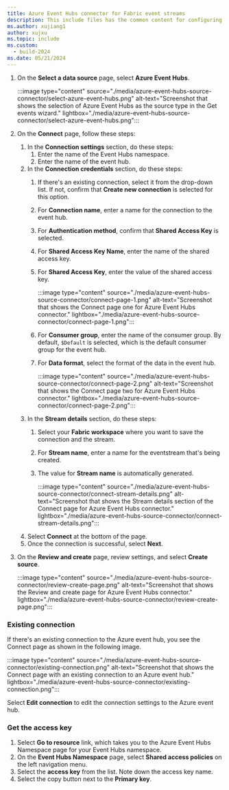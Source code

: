```yaml
---
title: Azure Event Hubs connector for Fabric event streams
description: This include files has the common content for configuring an Azure Event Hubs connector for Fabric event streams and Real-Time hub. 
ms.author: xujiang1
author: xujxu 
ms.topic: include
ms.custom:
  - build-2024
ms.date: 05/21/2024
---
```


1. On the **Select a data source** page, select **Azure Event Hubs**. 

    :::image type="content" source="./media/azure-event-hubs-source-connector/select-azure-event-hubs.png" alt-text="Screenshot that shows the selection of Azure Event Hubs as the source type in the Get events wizard." lightbox="./media/azure-event-hubs-source-connector/select-azure-event-hubs.png":::
1. On the **Connect** page, follow these steps:
    1. In the **Connection settings** section, do these steps:
        1. Enter the name of the Event Hubs namespace.
        1. Enter the name of the event hub.
    1. In the **Connection credentials** section, do these steps:
        1. If there's an existing connection, select it from the drop-down list. If not, confirm that **Create new connection** is selected for this option.
        1. For **Connection name**, enter a name for the connection to the event hub.
        1. For **Authentication method**, confirm that **Shared Access Key** is selected.
        1. For **Shared Access Key Name**, enter the name of the shared access key. 
        1. For **Shared Access Key**, enter the value of the shared access key.
            
            :::image type="content" source="./media/azure-event-hubs-source-connector/connect-page-1.png" alt-text="Screenshot that shows the Connect page one for Azure Event Hubs connector." lightbox="./media/azure-event-hubs-source-connector/connect-page-1.png":::
        1. For **Consumer group**, enter the name of the consumer group. By default, `$Default` is selected, which is the default consumer group for the event hub. 
        1. For **Data format**, select the format of the data in the event hub. 
        
            :::image type="content" source="./media/azure-event-hubs-source-connector/connect-page-2.png" alt-text="Screenshot that shows the Connect page two for Azure Event Hubs connector." lightbox="./media/azure-event-hubs-source-connector/connect-page-2.png":::        
    1. In the **Stream details** section, do these steps:
        1. Select your **Fabric workspace** where you want to save the connection and the stream. 
        1. For **Stream name**, enter a name for the eventstream that's being created. 
        1. The value for **Stream name** is automatically generated. 
        
            :::image type="content" source="./media/azure-event-hubs-source-connector/connect-stream-details.png" alt-text="Screenshot that shows the Stream details section of the Connect page for Azure Event Hubs connector." lightbox="./media/azure-event-hubs-source-connector/connect-stream-details.png":::        
    1. Select **Connect** at the bottom of the page. 
    1. Once the connection is successful, select **Next**. 
1. On the **Review and create** page, review settings, and select **Create source**. 

    :::image type="content" source="./media/azure-event-hubs-source-connector/review-create-page.png" alt-text="Screenshot that shows the Review and create page for Azure Event Hubs connector." lightbox="./media/azure-event-hubs-source-connector/review-create-page.png":::        

### Existing connection

If there's an existing connection to the Azure event hub, you see the Connect page as shown in the following image.

:::image type="content" source="./media/azure-event-hubs-source-connector/existing-connection.png" alt-text="Screenshot that shows the Connect page with an existing connection to an Azure event hub." lightbox="./media/azure-event-hubs-source-connector/existing-connection.png":::        

Select **Edit connection** to edit the connection settings to the Azure event hub. 

### Get the access key

1. Select **Go to resource** link, which takes you to the Azure Event Hubs Namespace page for your Event Hubs namespace.
1. On the **Event Hubs Namespace** page, select **Shared access policies** on the left navigation menu.
1. Select the **access key** from the list. Note down the access key name.
1. Select the copy button next to the **Primary key**. 